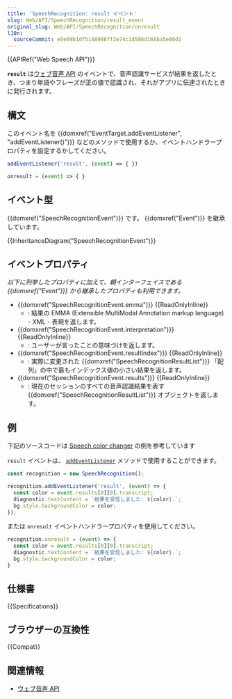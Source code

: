 ```yaml
---
title: 'SpeechRecognition: result イベント'
slug: Web/API/SpeechRecognition/result_event
original_slug: Web/API/SpeechRecognition/onresult
l10n:
  sourceCommit: e0e09b1df51489867f2e74c18586d168ba5e00d1
---
```


{{APIRef("Web Speech API")}}

**`result`** は[ウェブ音声 API](/ja/docs/Web/API/Web_Speech_API) のイベントで、音声認識サービスが結果を返したとき、つまり単語やフレーズが正の値で認識され、それがアプリに伝達されたときに発行されます。

## 構文

このイベント名を {{domxref("EventTarget.addEventListener", "addEventListener()")}} などのメソッドで使用するか、イベントハンドラープロパティを設定するかしてください。

```js
addEventListener('result', (event) => { })

onresult = (event) => { }
```

## イベント型

{{domxref("SpeechRecognitionEvent")}} です。 {{domxref("Event")}} を継承しています。

{{InheritanceDiagram("SpeechRecognitionEvent")}}

## イベントプロパティ

_以下に列挙したプロパティに加えて、親インターフェイスである {{domxref("Event")}} から継承したプロパティも利用できます。_

- {{domxref("SpeechRecognitionEvent.emma")}} {{ReadOnlyInline}}
  - : 結果の EMMA (Extensible MultiModal Annotation markup language) - XML - 表現を返します。
- {{domxref("SpeechRecognitionEvent.interpretation")}} {{ReadOnlyInline}}
  - : ユーザーが言ったことの意味づけを返します。
- {{domxref("SpeechRecognitionEvent.resultIndex")}} {{ReadOnlyInline}}
  - : 実際に変更された {{domxref("SpeechRecognitionResultList")}} 「配列」の中で最もインデックス値の小さい結果を返します。
- {{domxref("SpeechRecognitionEvent.results")}} {{ReadOnlyInline}}
  - : 現在のセッションのすべての音声認識結果を表す {{domxref("SpeechRecognitionResultList")}} オブジェクトを返します。

## 例

下記のソースコードは [Speech color changer](https://github.com/mdn/dom-examples/blob/main/web-speech-api/speech-color-changer/script.js) の例を参考しています

`result` イベントは、 [`addEventListener`](/ja/docs/Web/API/EventTarget/addEventListener) メソッドで使用することができます。

```js
const recognition = new SpeechRecognition();

recognition.addEventListener('result', (event) => {
  const color = event.results[0][0].transcript;
  diagnostic.textContent = `結果を受信しました: ${color}.`;
  bg.style.backgroundColor = color;
});
```

または `onresult` イベントハンドラープロパティを使用してください。

```js
recognition.onresult = (event) => {
  const color = event.results[0][0].transcript;
  diagnostic.textContent = `結果を受信しました: ${color}.`;
  bg.style.backgroundColor = color;
}
```

## 仕様書

{{Specifications}}

## ブラウザーの互換性

{{Compat}}

## 関連情報

- [ウェブ音声 API](/ja/docs/Web/API/Web_Speech_API)
